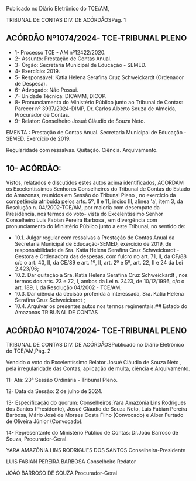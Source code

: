 Publicado  no  Diário  Eletrônico do TCE/AM,

TRIBUNAL DE CONTAS DIV. DE ACÓRDÃOSPág. 1

## ACÓRDÃO Nº1074/2024- TCE-TRIBUNAL PLENO

- 1- Processo TCE - AM nº12422/2020.
- 2- Assunto: Prestação de Contas Anual.
- 3- Órgão: Secretaria Municipal de Educação - SEMED.
- 4- Exercício: 2019.
- 5- Responsável: Katia Helena Serafina Cruz Schweickardt (Ordenador de Despesa).
- 6- Advogado: Não Possui.
- 7- Unidade Técnica: DICAMM, DICOP.
- 8- Pronunciamento  do  Ministério  Público  junto  ao  Tribunal  de  Contas: Parecer  nº 3937/2024-DIMP, Dr. Carlos Alberto Souza de Almeida, Procurador de Contas.
- 9- Relator: Conselheiro Josué Cláudio de Souza Neto.

EMENTA :  Prestação  de  Contas  Anual.  Secretaria Municipal  de  Educação  -  SEMED.  Exercício  de 2019.

Regularidade com  ressalvas. Quitação. Ciência. Arquivamento.

## 10-  ACÓRDÃO:

Vistos, relatados e discutidos estes autos acima identificados, ACORDAM os Excelentíssimos Senhores Conselheiros do Tribunal de Contas do Estado do Amazonas, reunidos em Sessão do Tribunal Pleno , no exercício da competência atribuída pelos arts. 5º, II  e  11,  inciso  III,  alínea  'a',  item  3,  da  Resolução  n.  04/2002-TCE/AM, por maioria com desempate da Presidência, nos termos do voto- vista do Excelentíssimo Senhor Conselheiro  Luis  Fabian  Pereira  Barbosa , em  divergência com  pronunciamento  do Ministério Público junto a este Tribunal, no sentido de:

- 10.1. Julgar  regular  com  ressalvas a  Prestação  de  Contas  Anual  da Secretaria  Municipal  de  Educação-SEMED,  exercício  de  2019,  de responsabilidade da Sra. Katia Helena Serafina Cruz Schweickardt - Gestora e Ordenadora das despesas, com fulcro no art. 71, II, da CF/88 c/c o art. 40, II, da CE/89 e art. 1º, II, art. 2º e 5º, art. 22, II e 24 da Lei 2.423/96;
- 10.2. Dar quitação à Sra. Katia Helena Serafina Cruz Schweickardt , nos termos dos arts. 23 e 72, I, ambos da Lei n. 2423, de 10/12/1996, c/c o art. 189, I, da Resolução 04/2002 - TCE/AM;
- 10.3. Dar  ciência da  decisão  proferida  à  interessada, Sra.  Katia  Helena Serafina Cruz Schweickardt ;
- 10.4. Arquivar os presentes autos nos termos regimentais.## Estado do Amazonas TRIBUNAL DE CONTAS

## ACÓRDÃO Nº1074/2024- TCE-TRIBUNAL PLENO

TRIBUNAL DE CONTAS DIV. DE ACÓRDÃOSPublicado  no  Diário  Eletrônico do TCE/AM,Pág. 2

Vencido o voto do Excelentíssimo Relator Josué Cláudio de Souza Neto , pela irregularidade das Contas, aplicação de multa, ciência e Arquivamento.

11-  Ata: 23ª Sessão Ordinária - Tribunal Pleno.

12-  Data da Sessão: 2 de julho de 2024.

13-  Especificação do quorum: Conselheiros:Yara Amazônia Lins Rodrigues dos Santos (Presidente), Josué Cláudio de Souza Neto, Luis Fabian Pereira Barbosa, Mário José de Moraes Costa Filho (Convocado) e Alber Furtado de Oliveira Júnior (Convocado).

14-  Representante  do  Ministério  Público  de  Contas: Dr.João  Barroso  de  Souza, Procurador-Geral.

YARA AMAZÔNIA LINS RODRIGUES DOS SANTOS Conselheira-Presidente

LUIS FABIAN PEREIRA BARBOSA Conselheiro Redator

JOÃO BARROSO DE SOUZA Procurador-Geral